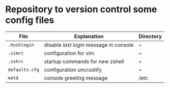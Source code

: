 # Repository to version control some config files

| File           | Explanation                             | Directory |
| -------------- | --------------------------------------- | --------- |
| `.hushlogin`   | disable *last login* message in console | ~         |
| `.vimrc`       | configuration for vim                   | ~         |
| `.zshrc`       | startup commands for new zshell         | ~         |
| `defaults.cfg` | configuration uncrustify                | ~         |
| `motd`         | console greeting message                | /etc      |

